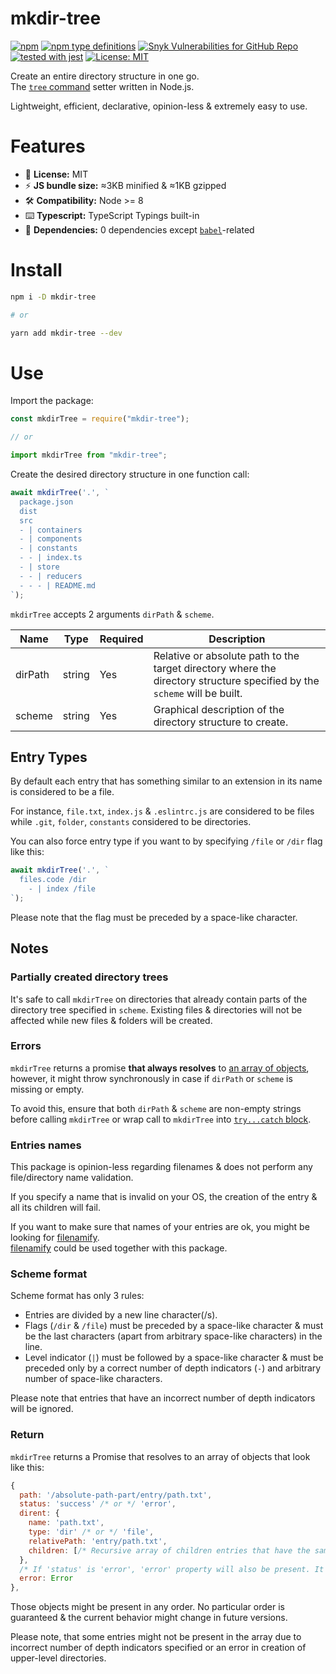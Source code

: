 # mkdir-tree
[![npm](https://img.shields.io/npm/v/mkdir-tree)](https://www.npmjs.com/package/mkdir-tree)
[![npm type definitions](https://img.shields.io/npm/types/mkdir-tree)](https://www.npmjs.com/package/mkdir-tree)
[![Snyk Vulnerabilities for GitHub Repo](https://img.shields.io/snyk/vulnerabilities/github/Uzwername/directory-tree-from-scheme)](https://www.npmjs.com/package/mkdir-tree)
[![tested with jest](https://img.shields.io/badge/tested_with-jest-99424f.svg)](https://github.com/facebook/jest)
[![License: MIT](https://img.shields.io/badge/License-MIT-yellow.svg)](https://github.com/Uzwername/directory-tree-from-scheme/blob/master/LICENSE)

Create an entire directory structure in one go.<br />The [`tree` command](https://en.wikipedia.org/wiki/Tree_(command)) setter written in Node.js.

Lightweight, efficient, declarative, opinion-less & extremely easy to use.

# Features

+ 📜 **License:** MIT
+ ⚡️ **JS bundle size:** ≈3KB minified & ≈1KB gzipped
+ 🛠 **Compatibility:** Node >= 8
+ ⌨️ **Typescript:** TypeScript Typings built-in
+ 🧰 **Dependencies:** 0 dependencies except [`babel`](https://babeljs.io/)-related

# Install

```sh
npm i -D mkdir-tree

# or

yarn add mkdir-tree --dev
```

# Use

Import the package:
```js
const mkdirTree = require("mkdir-tree");

// or 

import mkdirTree from "mkdir-tree";
```

Create the desired directory structure in one function call:
```js
await mkdirTree('.', `
  package.json
  dist
  src
  - | containers
  - | components
  - | constants
  - - | index.ts
  - | store
  - - | reducers
  - - - | README.md  
`);
```

`mkdirTree` accepts 2 arguments `dirPath` & `scheme`.

| Name      | Type                 | Required | Description                                                                                           |
| --------- | -------------------- | -------- | ----------------------------------------------------------------------------------------------------- |
| dirPath | string | Yes      | Relative or absolute path to the target directory where the directory structure specified by the `scheme` will be built. |
| scheme     | string               | Yes       | Graphical description of the directory structure to create. |

## Entry Types

By default each entry that has something similar to an extension in its name is considered to be a file.

For instance, `file.txt`, `index.js` & `.eslintrc.js` are considered to be files while `.git`, `folder`, `constants` considered to be directories.

You can also force entry type if you want to by specifying `/file` or `/dir` flag like this:

```js
await mkdirTree('.', `
  files.code /dir
    - | index /file 
`);
```

Please note that the flag must be preceded by a space-like character.

## Notes

### Partially created directory trees

It's safe to call `mkdirTree` on directories that already contain parts of the directory tree specified in `scheme`.
Existing files & directories will not be affected while new files & folders will be created.

### Errors

`mkdirTree` returns a promise **that always resolves** to [an array of objects](#return), however, it might throw synchronously in case if `dirPath` or `scheme` is missing or empty.

To avoid this, ensure that both `dirPath` & `scheme` are non-empty strings before calling `mkdirTree` or wrap call to `mkdirTree` into [`try...catch` block](https://developer.mozilla.org/en-US/docs/Web/JavaScript/Reference/Statements/try...catch).

### Entries names

This package is opinion-less regarding filenames & does not perform any file/directory name validation.

If you specify a name that is invalid on your OS, the creation of the entry & all its children will fail.

If you want to make sure that names of your entries are ok, you might be looking for [filenamify](https://www.npmjs.com/package/filenamify).<br />[filenamify](https://www.npmjs.com/package/filenamify) could be used together with this package.

### Scheme format

Scheme format has only 3 rules:

+ Entries are divided by a new line character(/s).
+ Flags (`/dir` & `/file`) must be preceded by a space-like character & must be the last characters (apart from arbitrary space-like characters) in the line.
+ Level indicator (`|`) must be followed by a space-like character & must be preceded only by a correct number of depth indicators (`-`) and arbitrary number of space-like characters.

Please note that entries that have an incorrect number of depth indicators will be ignored.

### Return

`mkdirTree` returns a Promise that resolves to an array of objects that look like this:

```js
{
  path: '/absolute-path-part/entry/path.txt',
  status: 'success' /* or */ 'error',
  dirent: {
    name: 'path.txt',
    type: 'dir' /* or */ 'file',
    relativePath: 'entry/path.txt',
    children: [/* Recursive array of children entries that have the same shape as "dirent" property */]
  },
  /* If 'status' is 'error', 'error' property will also be present. It will contain the error that happened while trying to create the entry. */
  error: Error
},
```

Those objects might be present in any order. No particular order is guaranteed & the current behavior might change in future versions.

Please note, that some entries might not be present in the array due to incorrect number of depth indicators specified or an error in creation of upper-level directories. 